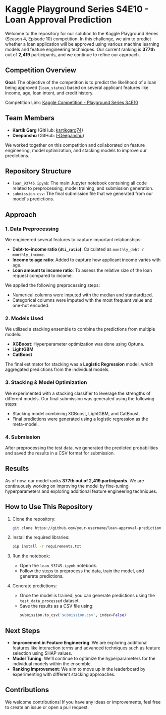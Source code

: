 # Kaggle Playground Series S4E10 - Loan Approval Prediction

Welcome to the repository for our solution to the Kaggle Playground Series (Season 4, Episode 10) competition. In this challenge, we aim to predict whether a loan application will be approved using various machine learning models and feature engineering techniques. Our current ranking is **377th** out of **2,419** participants, and we continue to refine our approach.

## Competition Overview

**Goal**: The objective of the competition is to predict the likelihood of a loan being approved (`loan_status`) based on several applicant features like income, age, loan intent, and credit history.

Competition Link: [Kaggle Competition - Playground Series S4E10](https://www.kaggle.com/competitions/playground-series-s4e10)

## Team Members

- **Kartik Garg** (GitHub: [kartikgarg74](https://github.com/kartikgarg74))
- **Deepanshu** (GitHub: [I-Deepanshu](https://github.com/I-Deepanshu))

We worked together on this competition and collaborated on feature engineering, model optimization, and stacking models to improve our predictions.

## Repository Structure

- `loan_93745.ipynb`: The main Jupyter notebook containing all code related to preprocessing, model training, and submission generation.
- `submission.csv`: The final submission file that we generated from our model's predictions.

## Approach

### 1. Data Preprocessing
We engineered several features to capture important relationships:
- **Debt-to-income ratio (`dti_ratio`)**: Calculated as `monthly_debt / monthly_income`.
- **Income to age ratio**: Added to capture how applicant income varies with age.
- **Loan amount to income ratio**: To assess the relative size of the loan request compared to income.

We applied the following preprocessing steps:
- Numerical columns were imputed with the median and standardized.
- Categorical columns were imputed with the most frequent value and one-hot encoded.

### 2. Models Used
We utilized a stacking ensemble to combine the predictions from multiple models:
- **XGBoost**: Hyperparameter optimization was done using Optuna.
- **LightGBM**
- **CatBoost**

The final estimator for stacking was a **Logistic Regression** model, which aggregated predictions from the individual models.

### 3. Stacking & Model Optimization
We experimented with a stacking classifier to leverage the strengths of different models. Our final submission was generated using the following steps:
- Stacking model combining XGBoost, LightGBM, and CatBoost.
- Final predictions were generated using a logistic regression as the meta-model.

### 4. Submission
After preprocessing the test data, we generated the predicted probabilities and saved the results in a CSV format for submission.

## Results

As of now, our model ranks **377th out of 2,419 participants**. We are continuously working on improving the model by fine-tuning hyperparameters and exploring additional feature engineering techniques.

## How to Use This Repository

1. Clone the repository:
   ```bash
   git clone https://github.com/your-username/loan-approval-prediction.git
   ```

2. Install the required libraries:
   ```bash
   pip install -r requirements.txt
   ```

3. Run the notebook:
   - Open the `loan_93745.ipynb` notebook.
   - Follow the steps to preprocess the data, train the model, and generate predictions.

4. Generate predictions:
   - Once the model is trained, you can generate predictions using the `test_data_processed` dataset.
   - Save the results as a CSV file using:
     ```python
     submission.to_csv('submission.csv', index=False)
     ```

## Next Steps
- **Improvement in Feature Engineering**: We are exploring additional features like interaction terms and advanced techniques such as feature selection using SHAP values.
- **Model Tuning**: We'll continue to optimize the hyperparameters for the individual models within the ensemble.
- **Ranking Improvement**: We aim to move up in the leaderboard by experimenting with different stacking approaches.

## Contributions
We welcome contributions! If you have any ideas or improvements, feel free to create an issue or open a pull request.

